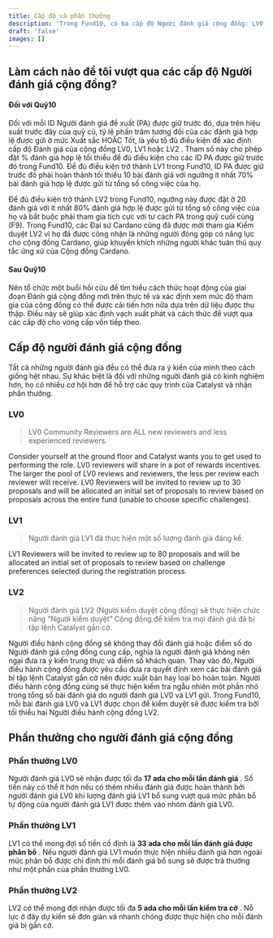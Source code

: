 ```yaml
---
title: Cấp độ và phần thưởng
description: 'Trong Fund10, có ba cấp độ Người đánh giá cộng đồng: LV0, LV1 và LV2.'
draft: 'false'
images: []
---
```


## Làm cách nào để tôi vượt qua các cấp độ Người đánh giá cộng đồng?

#### Đối với Quỹ10

Đối với mỗi ID Người đánh giá đề xuất (PA) được giữ trước đó, dựa trên hiệu suất trước đây của quỹ cũ, tỷ lệ phần trăm tương đối của các đánh giá hợp lệ được gửi ở mức Xuất sắc HOẶC Tốt, là yếu tố đủ điều kiện để xác định cấp độ Đánh giá của cộng đồng LV0, LV1 hoặc LV2 . Tham số này cho phép đặt % đánh giá hợp lệ tối thiểu để đủ điều kiện cho các ID PA được giữ trước đó trong Fund10. Để đủ điều kiện trở thành LV1 trong Fund10, ID PA được giữ trước đó phải hoàn thành tối thiểu 10 bài đánh giá với ngưỡng ít nhất 70% bài đánh giá hợp lệ được gửi từ tổng số công việc của họ.

Để đủ điều kiện trở thành LV2 trong Fund10, ngưỡng này được đặt ở 20 đánh giá với ít nhất 80% đánh giá hợp lệ được gửi từ tổng số công việc của họ và bắt buộc phải tham gia tích cực với tư cách PA trong quỹ cuối cùng (F9). Trong Fund10, các Đại sứ Cardano cũng đã được mời tham gia Kiểm duyệt LV2 vì họ đã được công nhận là những người đóng góp có năng lực cho cộng đồng Cardano, giúp khuyến khích những người khác tuân thủ quy tắc ứng xử của Cộng đồng Cardano.

#### Sau Quỹ10

Nên tổ chức một buổi hồi cứu để tìm hiểu cách thức hoạt động của giai đoạn Đánh giá cộng đồng mới trên thực tế và xác định xem mức độ tham gia của cộng đồng có thể được cải tiến hơn nữa dựa trên dữ liệu được thu thập. Điều này sẽ giúp xác định vạch xuất phát và cách thức để vượt qua các cấp độ cho vòng cấp vốn tiếp theo.

## Cấp độ người đánh giá cộng đồng

Tất cả những người đánh giá đều có thể đưa ra ý kiến ​​của mình theo cách giống hệt nhau. Sự khác biệt là đối với những người đánh giá có kinh nghiệm hơn, họ có nhiều cơ hội hơn để hỗ trợ các quy trình của Catalyst và nhận phần thưởng.

### LV0

> LV0 Community Reviewers are ALL new reviewers and less experienced reviewers.

Consider yourself at the ground floor and Catalyst wants you to get used to performing the role. LV0 reviewers will share in a pot of rewards incentives. The larger the pool of LV0 reviews and reviewers, the less per review each reviewer will receive. LV0 Reviewers will be invited to review up to 30 proposals and will be allocated an initial set of proposals to review based on proposals across the entire fund (unable to choose specific challenges).

### LV1

> Người đánh giá LV1 đã thực hiện một số lượng đánh giá đáng kể.

LV1 Reviewers will be invited to review up to 80 proposals and will be allocated an initial set of proposals to review based on challenge preferences selected during the registration process.

### LV2

> Người đánh giá LV2 (Người kiểm duyệt cộng đồng) sẽ thực hiện chức năng “Người kiểm duyệt” Cộng đồng để kiểm tra mọi đánh giá đã bị tập lệnh Catalyst gắn cờ.

Người điều hành cộng đồng sẽ không thay đổi đánh giá hoặc điểm số do Người đánh giá cộng đồng cung cấp, nghĩa là người đánh giá không nên ngại đưa ra ý kiến ​​trung thực và điểm số khách quan. Thay vào đó, Người điều hành cộng đồng được yêu cầu đưa ra quyết định xem các bài đánh giá bị tập lệnh Catalyst gắn cờ nên được xuất bản hay loại bỏ hoàn toàn. Người điều hành cộng đồng cũng sẽ thực hiện kiểm tra ngẫu nhiên một phần nhỏ trong tổng số bài đánh giá do người đánh giá LV0 và LV1 gửi. Trong Fund10, mỗi bài đánh giá LV0 và LV1 được chọn để kiểm duyệt sẽ được kiểm tra bởi tối thiểu hai Người điều hành cộng đồng LV2.

## Phần thưởng cho người đánh giá cộng đồng

### Phần thưởng LV0

Người đánh giá LV0 sẽ nhận được tối đa **17 ada cho mỗi lần đánh giá** . Số tiền này có thể ít hơn nếu có thêm nhiều đánh giá được hoàn thành bởi người đánh giá LV0 khi lượng đánh giá LV1 bổ sung vượt quá mức phân bổ tự động của người đánh giá LV1 được thêm vào nhóm đánh giá LV0.

### Phần thưởng LV1

LV1 có thể mong đợi số tiền cố định là **33 ada cho mỗi lần đánh giá được phân bổ** . Nếu người đánh giá LV1 muốn thực hiện nhiều đánh giá hơn ngoài mức phân bổ được chỉ định thì mỗi đánh giá bổ sung sẽ được trả thưởng như một phần của phần thưởng LV0.

### Phần thưởng LV2

LV2 có thể mong đợi nhận được tối đa **5 ada cho mỗi lần kiểm tra cờ** . Nỗ lực ở đây dự kiến ​​sẽ đơn giản và nhanh chóng được thực hiện cho mỗi đánh giá bị gắn cờ.
